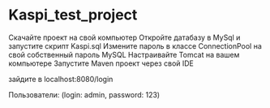 # Kaspi_test_project

Скачайте проект на свой компьютер
Откройте датабазу в MySql и запустите скрипт Kaspi.sql
Измените пароль в классе ConnectionPool на свой собственный пароль MySQL
Настраивайте Tomcat на вашем компьютере
Запустите Maven проект через свой IDE

зайдите в localhost:8080/login 

Пользователи: (login: admin, password: 123)


